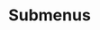 ---
layout: page
title: Submenus
nav: false
nav_order: 8
dropdown: true
children: 
    - title: Awards
      permalink: /awards/
    - title: divider
    - title: Services
      permalink: /services/
    - title: divider
    - title: CV
      permalink: /cv/
---